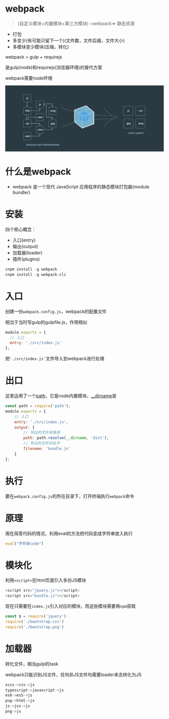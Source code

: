 # webpack

> (自定义模块+内置模块+第三方模块) =webpack=> 静态资源

- 打包
- 多变少(有可能只留下一个)(文件数，文件后缀，文件大小)
- 多模块变少模块(压缩，转化)

webpack = gulp + requirejs

是gulp(node)和requirejs(浏览器环境)的替代方案

webpack需要node环境

<img src="1.bmp">

# 什么是webpack

- webpack 是一个现代 JavaScript 应用程序的静态模块打包器(module bundler)


# 安装

四个核心概念：

- 入口(entry)
- 输出(output)
- 加载器(loader)
- 插件(plugins)

```js
cnpm install -g webpack
cnpm install -g webpack-cli
```


# 入口

创建一份`webpack.config.js`，webpack的配置文件

相当于当时写gulp的gulpfile.js，作用相似

```js
module.exports = {
  // 入口
  entry: './src/index.js'
};
```

把`'./src/index.js'`文件导入到webpack进行处理

# 出口

这里运用了一个[path](http://nodejs.cn/api/path.html)，它是node内置模块，[__dirname](http://nodejs.cn/api/globals.html#globals_dirname)是
```js
const path = require('path');
module.exports = {
    // 入口
    entry: './src/index.js',
    output: {
        // 导出的文件夹路径
        path: path.resolve(__dirname, 'dist'),
        // 导出的文件的名字
        filename: 'bundle.js'
    }
};
```

# 执行

要在`webpack.config.js`的所在目录下，打开终端执行`webpack`命令

# 原理

用在简答代码的情况，利用eval的方法把代码变成字符串放入执行
```js
eval("字符串code")
```

# 模块化

利用`<script>`在html页面引入多份JS模块
```js
<script src="jquery.js"></script>
<script src="bundle.js"></script>
```

现在只需要在`index.js`引入对应的模块，而这些模块需要再`npm`获取
```js
const $ = require('jquery')
require('./bootstrap.css')
require('./bootstrap.png')
```

# 加载器

转化文件，相当gulp的task

webpack只能识别JS文件，任何非JS文件均需要loader来去转化为JS
```js
scss->css->js
typescript->javascript->js
es6->es5->js
pug->html->js
js->jsx->js
png->js
```

